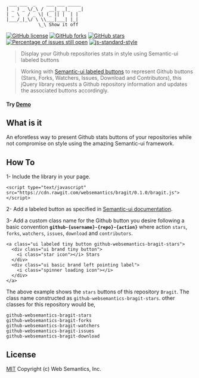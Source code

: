 ```
 ___ ___  _    ___ ___ _____
| _ ) _ \/_\ /  __|_ _|_   _|
| _ \   / _ \| (_ || |  | |  
|___/_|_\/ \ \\___|___| |_|
            \_\ Show it off
```

[![GitHub license](https://img.shields.io/badge/license-MIT-blue.svg)](https://raw.githubusercontent.com/websemantics/semanti/master/LICENSE) [![GitHub forks](https://img.shields.io/github/forks/websemantics/semanti.svg)](https://github.com/websemantics/semanti/network) [![GitHub stars](https://img.shields.io/github/stars/websemantics/semanti.svg)](https://github.com/websemantics/semanti/stargazers)
[![Percentage of issues still open](http://isitmaintained.com/badge/open/websemantics/semanti.svg)](http://isitmaintained.com/project/websemantics/semanti "Percentage of issues still open") [![js-standard-style](https://img.shields.io/badge/code%20style-standard-brightgreen.svg)](http://standardjs.com/)

> Display your Github repositories stats in style using Semantic-ui labeled buttons

> Working with [Semantic-ui labeled buttons](http://semantic-ui.com/elements/button.html#labeled) to represent Github buttons (Stars, Forks, Watchers, Issues, Download and Contributors), this jQuery library requests a Github repository information and updates the associated buttons accordingly.

#### Try [Demo](http://websemantics.github.io/bragit/)

## What is it

An eforetless way to present Github stats buttons of your repositories while not compromise on style using the amazing Semantic-ui framework.

## How To

1- Include the library in your page.

```
<script type="text/javascript" src="https://cdn.rawgit.com/websemantics/bragit/0.1.0/bragit.js"></script>
```

2- Add a labeled button as specified in [Semantic-ui documentation](http://semantic-ui.com/elements/button.html#labeled).

3- Add a custom class name for the Github button you desire following a basic convention **`github-{username}-{repo}-{action}`** where action `stars`, `forks`, `watchers`, `issues`, `download` and `contributors`.

```
<a class="ui labeled tiny button github-websemantics-bragit-stars">
  <div class="ui brand tiny button">
    <i class="star icon"></i> Stars
  </div>
  <div class="ui basic brand left pointing label">
    <i class="spinner loading icon"></i>
  </div>
</a>
```

The above example shows the `stars` buttons of this repository `Bragit`. The class name constructed as `github-websemantics-bragit-stars`. other classes for this repository would be,

```
github-websemantics-bragit-stars
github-websemantics-bragit-forks
github-websemantics-bragit-watchers
github-websemantics-bragit-issues
github-websemantics-bragit-download
```

## License

[MIT](LICENSE)
Copyright (c) Web Semantics, Inc.
